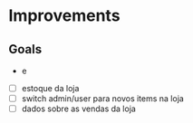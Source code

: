 # Improvements

## Goals 

- e


- [ ] estoque da loja
- [ ] switch admin/user para novos items na loja
- [ ] dados sobre as vendas da loja